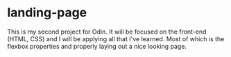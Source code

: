 # landing-page

This is my second project for Odin. It will be focused on the front-end (HTML, CSS) and I will be applying all that I've learned. Most of which is the flexbox properties and properly laying out a nice looking page.